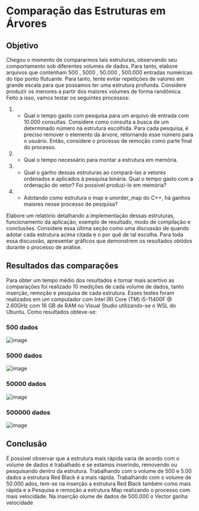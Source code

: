 # Comparação das Estruturas em Árvores

## Objetivo

Chegou o momento de compararmos tais estruturas, observando seu comportamento sob diferentes volumes de dados. Para tanto, elabore arquivos que contenham 500 , 5000 , 50.000 , 500.000 entradas numéricas do tipo ponto flutuante. Para tanto, tente evitar repetições de valores em grande escala para que possamos ter uma estrutura profunda. Considere produzir os menores a partir dos maiores volumes de forma randômica. Feito a isso, vamos testar os seguintes processos:

1) - Qual o tempo gasto com pesquisa para um arquivo de entrada com 10.000 consultas. Considere como consulta a busca de um determinado número na estrutura escolhida. Para cada pesquisa, é preciso remover o elemento da árvore, retornando esse número para o usuário. Então, considere o processo de remoção como parte final do processo. 

2) - Qual o tempo necessário para montar a estrutura em memória. 

3) - Qual o ganho dessas estruturas ao compará-las a vetores ordenados e aplicados à pesquisa binária. Qual o tempo gasto com a ordenação do vetor? Foi possível produzi-lo em memória? 

4) - Adotando como estrutura o map e unorder_map do C++, há ganhos maiores nesse processo de pesquisa?

Elabore um relatório detalhando a implementação dessas estruturas, funcionamento da aplicação, exemplo de resultado, modo de compilação e conclusões. Considere essa última seção como uma discussão de quando adotar cada estrutura acima citada e o por quê de tal escolha. Para toda essa discussão, apresentar gráficos que demonstrem os resultados obtidos durante o processo de análise. 

## Resultados das comparações

Para obter um tempo médio dos resultados e tornar mais acertivo as comparações foi realizado 10 medições de cada volume de dados, tanto inserção, remoção e pesquisa de cada estrutura. Esses testes foram realizados em um computador com Intel (R) Core (TM) i5-11400F @ 2.60GHz com 16 GB de RAM no Visual Studio utilizando-se o WSL do Ubuntu. 
Como resultados obteve-se:

### 500 dados

![image](https://user-images.githubusercontent.com/95262005/197090791-0f6124c5-d6f8-4cd9-b54c-fef0008439a7.png)

### 5000 dados

![image](https://user-images.githubusercontent.com/95262005/197091096-586311c1-8a86-487d-bb5b-546f58df4837.png)

### 50000 dados

![image](https://user-images.githubusercontent.com/95262005/197091135-c011cbce-2a6c-4570-82e0-09e21a324f54.png)

### 500000 dados

![image](https://user-images.githubusercontent.com/95262005/197091190-75031368-5004-466d-99b5-5e3786a9ee29.png)


## Conclusão 

É possível observar que a estrutura mais rápida varia de acordo com o volume de dados é trabalhado e se estamos inserindo, removendo ou pesquisando dentro da estrutura. Trabalhando com o volume de 500 e 5.00 dados a estrutura Red Black é a mais rápida. Trabalhando com o volume de 50.000 ados, tem-se na inserção a estrutura Red Black também como mais rápida e a Pesquisa e remoção a estrutura Map realizando o processo com mais velocidade. Na inserção olume de dados de 500.000 o Vector ganha velocidade
